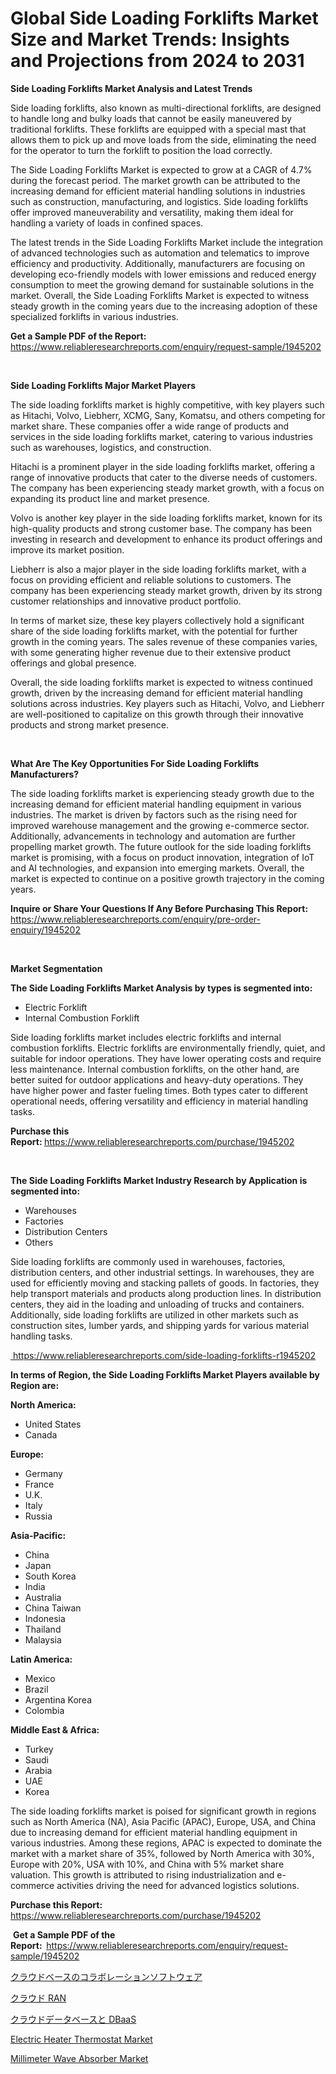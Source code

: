 <p><h1>Global Side Loading Forklifts Market Size and Market Trends: Insights and Projections from 2024 to 2031</h1></p><p><strong>Side Loading Forklifts Market Analysis and Latest Trends</strong></p>
<p><p>Side loading forklifts, also known as multi-directional forklifts, are designed to handle long and bulky loads that cannot be easily maneuvered by traditional forklifts. These forklifts are equipped with a special mast that allows them to pick up and move loads from the side, eliminating the need for the operator to turn the forklift to position the load correctly.</p><p>The Side Loading Forklifts Market is expected to grow at a CAGR of 4.7% during the forecast period. The market growth can be attributed to the increasing demand for efficient material handling solutions in industries such as construction, manufacturing, and logistics. Side loading forklifts offer improved maneuverability and versatility, making them ideal for handling a variety of loads in confined spaces.</p><p>The latest trends in the Side Loading Forklifts Market include the integration of advanced technologies such as automation and telematics to improve efficiency and productivity. Additionally, manufacturers are focusing on developing eco-friendly models with lower emissions and reduced energy consumption to meet the growing demand for sustainable solutions in the market. Overall, the Side Loading Forklifts Market is expected to witness steady growth in the coming years due to the increasing adoption of these specialized forklifts in various industries.</p></p>
<p><strong>Get a Sample PDF of the Report:&nbsp;</strong> <a href="https://www.reliableresearchreports.com/enquiry/request-sample/1945202">https://www.reliableresearchreports.com/enquiry/request-sample/1945202</a></p>
<p>&nbsp;</p>
<p><strong>Side Loading Forklifts Major Market Players</strong></p>
<p><p>The side loading forklifts market is highly competitive, with key players such as Hitachi, Volvo, Liebherr, XCMG, Sany, Komatsu, and others competing for market share. These companies offer a wide range of products and services in the side loading forklifts market, catering to various industries such as warehouses, logistics, and construction.</p><p>Hitachi is a prominent player in the side loading forklifts market, offering a range of innovative products that cater to the diverse needs of customers. The company has been experiencing steady market growth, with a focus on expanding its product line and market presence.</p><p>Volvo is another key player in the side loading forklifts market, known for its high-quality products and strong customer base. The company has been investing in research and development to enhance its product offerings and improve its market position.</p><p>Liebherr is also a major player in the side loading forklifts market, with a focus on providing efficient and reliable solutions to customers. The company has been experiencing steady market growth, driven by its strong customer relationships and innovative product portfolio.</p><p>In terms of market size, these key players collectively hold a significant share of the side loading forklifts market, with the potential for further growth in the coming years. The sales revenue of these companies varies, with some generating higher revenue due to their extensive product offerings and global presence.</p><p>Overall, the side loading forklifts market is expected to witness continued growth, driven by the increasing demand for efficient material handling solutions across industries. Key players such as Hitachi, Volvo, and Liebherr are well-positioned to capitalize on this growth through their innovative products and strong market presence.</p></p>
<p>&nbsp;</p>
<p><strong>What Are The Key Opportunities For Side Loading Forklifts Manufacturers?</strong></p>
<p><p>The side loading forklifts market is experiencing steady growth due to the increasing demand for efficient material handling equipment in various industries. The market is driven by factors such as the rising need for improved warehouse management and the growing e-commerce sector. Additionally, advancements in technology and automation are further propelling market growth. The future outlook for the side loading forklifts market is promising, with a focus on product innovation, integration of IoT and AI technologies, and expansion into emerging markets. Overall, the market is expected to continue on a positive growth trajectory in the coming years.</p></p>
<p><strong>Inquire or Share Your Questions If Any Before Purchasing This Report:</strong> <a href="https://www.reliableresearchreports.com/enquiry/pre-order-enquiry/1945202">https://www.reliableresearchreports.com/enquiry/pre-order-enquiry/1945202</a></p>
<p>&nbsp;</p>
<p><strong>Market Segmentation</strong></p>
<p><strong>The Side Loading Forklifts Market Analysis by types is segmented into:</strong></p>
<p><ul><li>Electric Forklift</li><li>Internal Combustion Forklift</li></ul></p>
<p><p>Side loading forklifts market includes electric forklifts and internal combustion forklifts. Electric forklifts are environmentally friendly, quiet, and suitable for indoor operations. They have lower operating costs and require less maintenance. Internal combustion forklifts, on the other hand, are better suited for outdoor applications and heavy-duty operations. They have higher power and faster fueling times. Both types cater to different operational needs, offering versatility and efficiency in material handling tasks.</p></p>
<p><strong>Purchase this Report:&nbsp;</strong><a href="https://www.reliableresearchreports.com/purchase/1945202">https://www.reliableresearchreports.com/purchase/1945202</a></p>
<p>&nbsp;</p>
<p><strong>The Side Loading Forklifts Market Industry Research by Application is segmented into:</strong></p>
<p><ul><li>Warehouses</li><li>Factories</li><li>Distribution Centers</li><li>Others</li></ul></p>
<p><p>Side loading forklifts are commonly used in warehouses, factories, distribution centers, and other industrial settings. In warehouses, they are used for efficiently moving and stacking pallets of goods. In factories, they help transport materials and products along production lines. In distribution centers, they aid in the loading and unloading of trucks and containers. Additionally, side loading forklifts are utilized in other markets such as construction sites, lumber yards, and shipping yards for various material handling tasks.</p></p>
<p><a href="https://www.reliableresearchreports.com/side-loading-forklifts-r1945202">&nbsp;https://www.reliableresearchreports.com/side-loading-forklifts-r1945202</a></p>
<p><strong>In terms of Region, the Side Loading Forklifts Market Players available by Region are:</strong></p>
<p>
    <p> <strong> North America: </strong>
        <ul>
            <li>United States</li>
            <li>Canada</li>
        </ul>
        </p> 
    <p> <strong> Europe: </strong>
        <ul>
            <li>Germany</li>
            <li>France</li>
            <li>U.K.</li>
            <li>Italy</li>
            <li>Russia</li>
        </ul>
        </p> 
    <p> <strong> Asia-Pacific: </strong>
        <ul>
            <li>China</li>
            <li>Japan</li>
            <li>South Korea</li>
            <li>India</li>
            <li>Australia</li>
            <li>China Taiwan</li>
            <li>Indonesia</li>
            <li>Thailand</li>
            <li>Malaysia</li>
        </ul>
        </p> 
    <p> <strong> Latin America: </strong>
        <ul>
            <li>Mexico</li>
            <li>Brazil</li>
            <li>Argentina Korea</li>
            <li>Colombia</li>
        </ul>
        </p> 
    <p> <strong> Middle East & Africa: </strong>
        <ul>
            <li>Turkey</li>
            <li>Saudi</li>
            <li>Arabia</li>
            <li>UAE</li>
            <li>Korea</li>
        </ul>
    </p>
    </p>
<p><p>The side loading forklifts market is poised for significant growth in regions such as North America (NA), Asia Pacific (APAC), Europe, USA, and China due to increasing demand for efficient material handling equipment in various industries. Among these regions, APAC is expected to dominate the market with a market share of 35%, followed by North America with 30%, Europe with 20%, USA with 10%, and China with 5% market share valuation. This growth is attributed to rising industrialization and e-commerce activities driving the need for advanced logistics solutions.</p></p>
<p><strong>Purchase this Report: </strong><a href="https://www.reliableresearchreports.com/purchase/1945202">https://www.reliableresearchreports.com/purchase/1945202</a></p>
<p>&nbsp;<strong>Get a Sample PDF of the Report:&nbsp;&nbsp;</strong><a href="https://www.reliableresearchreports.com/enquiry/request-sample/1945202">https://www.reliableresearchreports.com/enquiry/request-sample/1945202</a></p>
<p><strong></strong></p>
<p><p><a href="https://github.com/schmahlson/Market-Research-Report-List-1/blob/main/306062534668.md">クラウドベースのコラボレーションソフトウェア</a></p><p><a href="https://github.com/zjkmgcs938405/Market-Research-Report-List-1/blob/main/605026434670.md">クラウド RAN</a></p><p><a href="https://github.com/mohamedbakry57/Market-Research-Report-List-3/blob/main/805492934669.md">クラウドデータベースと DBaaS</a></p><p><a href="https://github.com/wwwkeltoum/Market-Research-Report-List-3/blob/main/electric-heater-thermostat-market.md">Electric Heater Thermostat Market</a></p><p><a href="https://github.com/gamblestampleyjenny50m5sl6/Market-Research-Report-List-2/blob/main/millimeter-wave-absorber-market.md">Millimeter Wave Absorber Market</a></p></p>